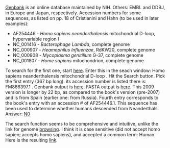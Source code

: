 [Genbank](https://www.ncbi.nlm.nih.gov/genbank/) is an online database maintained by NIH. Others: EMBL and DDBJ, in Europe and Japan, respectively. Accession numbers for some sequences, as listed on pp. 18 of Cristianini and Hahn (to be used in later examples):
* AF254446 - *Homo sapiens neanderthalensis* mitochondrial D-loop, hypervariable region I
* NC_001416 - *Bacterophage Lambda*, complete genome
* NC_000907 - *Heamophilus Influenzae*, RdKW20, complete genome
* NC_000908 - *Mycoplasma genitilium* G-37, complete genome
* NC_001807 - *Home sapiens* mitochondrion, complete genome

To search for the first one, start [here](https://www.ncbi.nlm.nih.gov/nuccore/). Enter this in the seach window: Homo sapiens neanderthalensis mitochondrial D-loop . Hit the Search button. Pick the first entry (367 bp long). its accession number is listed there is: FM866397.1 . Genbank output is [here](https://www.ncbi.nlm.nih.gov/nuccore/FM866397.1?report=genbank). FASTA output is [here](https://www.ncbi.nlm.nih.gov/nuccore/FM866397.1?report=fasta). This 2009 version is longer by 22 bp, as compared to the book's version (pre-2007) and is from Spain (earlier one: from Russia). Fourth entry corresponds to the book's entry with an accession # of AF254446.1. This sequence has been used to determine whether humans descended from Neanderthals. Answer: [N0](https://www.cell.com/abstract/S0092-8674(00)80310-4)

The search function seems to be comprehensive and intuitive, unlike the link for genome [browsing](https://www.ncbi.nlm.nih.gov/genome/browse/#!/overview/). I think it is case sensitive (did not accept homo sapien; accepts homo sapiens), and accepted a common term: Human. Here is the resulting [link](https://www.ncbi.nlm.nih.gov/genome/51).
